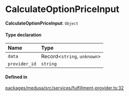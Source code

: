 # CalculateOptionPriceInput

 **CalculateOptionPriceInput**: `Object`

#### Type declaration

| Name | Type |
| :------ | :------ |
| `data` | Record<`string`, `unknown`\> |
| `provider_id` | `string` |

#### Defined in

[packages/medusa/src/services/fulfillment-provider.ts:32](https://github.com/medusajs/medusa/blob/3d9f5ae63/packages/medusa/src/services/fulfillment-provider.ts#L32)
